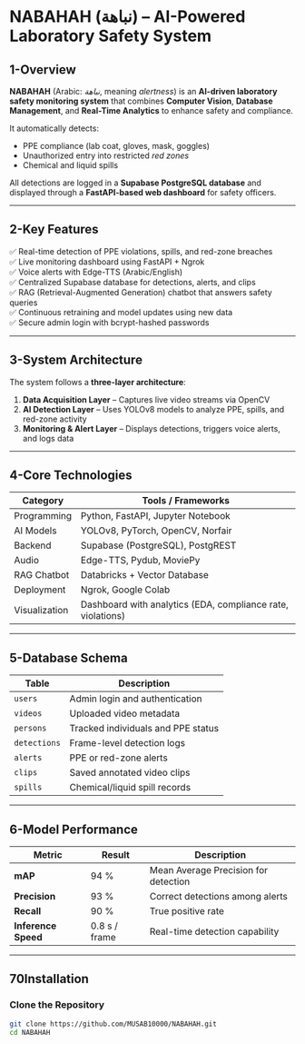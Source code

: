 # NABAHAH (نباهة) – AI-Powered Laboratory Safety System

## 1-Overview
**NABAHAH** (Arabic: *نباهة*, meaning *alertness*) is an **AI-driven laboratory safety monitoring system** that combines **Computer Vision**, **Database Management**, and **Real-Time Analytics** to enhance safety and compliance.

It automatically detects:
- PPE compliance (lab coat, gloves, mask, goggles)
- Unauthorized entry into restricted *red zones*
- Chemical and liquid spills

All detections are logged in a **Supabase PostgreSQL database** and displayed through a **FastAPI-based web dashboard** for safety officers.

---

## 2-Key Features
✅ Real-time detection of PPE violations, spills, and red-zone breaches  
✅ Live monitoring dashboard using FastAPI + Ngrok  
✅ Voice alerts with Edge-TTS (Arabic/English)  
✅ Centralized Supabase database for detections, alerts, and clips  
✅ RAG (Retrieval-Augmented Generation) chatbot that answers safety queries  
✅ Continuous retraining and model updates using new data  
✅ Secure admin login with bcrypt-hashed passwords  

---

## 3-System Architecture

The system follows a **three-layer architecture**:

1. **Data Acquisition Layer** – Captures live video streams via OpenCV  
2. **AI Detection Layer** – Uses YOLOv8 models to analyze PPE, spills, and red-zone activity  
3. **Monitoring & Alert Layer** – Displays detections, triggers voice alerts, and logs data


---

## 4-Core Technologies

| Category | Tools / Frameworks |
|-----------|--------------------|
| Programming | Python, FastAPI, Jupyter Notebook |
| AI Models | YOLOv8, PyTorch, OpenCV, Norfair |
| Backend | Supabase (PostgreSQL), PostgREST |
| Audio | Edge-TTS, Pydub, MoviePy |
| RAG Chatbot | Databricks + Vector Database |
| Deployment | Ngrok, Google Colab |
| Visualization | Dashboard with analytics (EDA, compliance rate, violations) |

---

## 5-Database Schema

| Table | Description |
|--------|-------------|
| `users` | Admin login and authentication |
| `videos` | Uploaded video metadata |
| `persons` | Tracked individuals and PPE status |
| `detections` | Frame-level detection logs |
| `alerts` | PPE or red-zone alerts |
| `clips` | Saved annotated video clips |
| `spills` | Chemical/liquid spill records |

---

## 6-Model Performance

| Metric | Result | Description |
|---------|--------|-------------|
| **mAP** | 94 % | Mean Average Precision for detection |
| **Precision** | 93 % | Correct detections among alerts |
| **Recall** | 90 % | True positive rate |
| **Inference Speed** | 0.8 s / frame | Real-time detection capability |

---

## 70Installation

### Clone the Repository
```bash
git clone https://github.com/MUSAB10000/NABAHAH.git
cd NABAHAH


